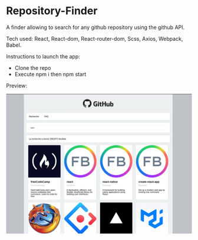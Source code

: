 # Repository-Finder

A finder allowing to search for any github repository using the github API.

Tech used: React, React-dom, React-router-dom, Scss, Axios, Webpack, Babel.

Instructions to launch the app:
- Clone the repo
- Execute npm i then npm start

Preview: 

![Preview](finder.jpg)

